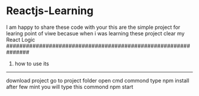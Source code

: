 # Reactjs-Learning
I am happy to share these code with your 
this are the simple project for learing point of viwe
becasue when i was learning these project clear my React Logic
###############################################################


1) how to use its
-------------------
download project 
go to project folder
open cmd commond
type npm install after few mint you will type this commond npm start
